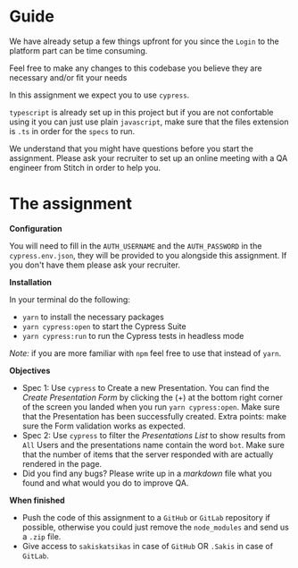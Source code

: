 # Guide

We have already setup a few things upfront for you since the `Login` to the platform part can be time consuming.

Feel free to make any changes to this codebase you believe they are necessary and/or fit your needs

In this assignment we expect you to use `cypress`.

`typescript` is already set up in this project but if you are not confortable using it you can just use plain `javascript`, make sure that the files extension is `.ts` in order for the `specs` to run.

We understand that you might have questions before you start the assignment. Please ask your recruiter to set up an online meeting with a QA engineer from Stitch in order to help you.

# The assignment

**Configuration**

You will need to fill in the `AUTH_USERNAME` and the `AUTH_PASSWORD` in the `cypress.env.json`, they will be provided to you alongside this assignment. If you don't have them please ask your recruiter.

**Installation**

In your terminal do the following:

- `yarn` to install the necessary packages
- `yarn cypress:open` to start the Cypress Suite
- `yarn cypress:run` to run the Cypress tests in headless mode

_Note:_ if you are more familiar with `npm` feel free to use that instead of `yarn`.

**Objectives**

- Spec 1: Use `cypress` to Create a new Presentation. You can find the _Create Presentation Form_ by clicking the (+) at the bottom right corner of the screen you landed when you run `yarn cypress:open`. Make sure that the Presentation has been successfully created. Extra points: make sure the Form validation works as expected.
- Spec 2: Use `cypress` to filter the _Presentations List_ to show results from `All` Users and the presentations name contain the word `bot`. Make sure that the number of items that the server responded with are actually rendered in the page.
- Did you find any bugs? Please write up in a _markdown_ file what you found and what would you do to improve QA.

**When finished**

- Push the code of this assignment to a `GitHub` or `GitLab` repository if possible, otherwise you could just remove the `node_modules` and send us a `.zip` file.
- Give access to `sakiskatsikas` in case of `GitHub` OR `.Sakis` in case of `GitLab`.
